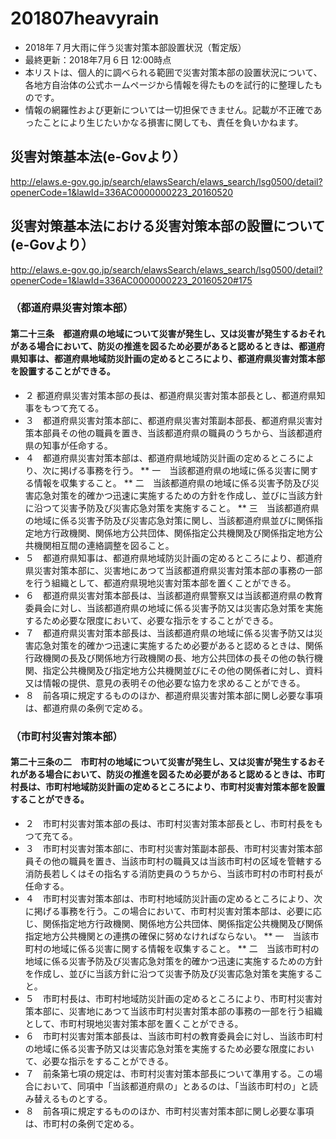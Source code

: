 # 201807heavyrain
* 2018年７月大雨に伴う災害対策本部設置状況（暫定版）
* 最終更新：2018年7月６日 12:00時点
* 本リストは、個人的に調べられる範囲で災害対策本部の設置状況について、各地方自治体の公式ホームページから情報を得たものを試行的に整理したものです。
* 情報の網羅性および更新については一切担保できません。記載が不正確であったことにより生じたいかなる損害に関しても、責任を負いかねます。

## 災害対策基本法(e-Govより）
http://elaws.e-gov.go.jp/search/elawsSearch/elaws_search/lsg0500/detail?openerCode=1&lawId=336AC0000000223_20160520

## 災害対策基本法における災害対策本部の設置について(e-Govより）
http://elaws.e-gov.go.jp/search/elawsSearch/elaws_search/lsg0500/detail?openerCode=1&lawId=336AC0000000223_20160520#175

### （都道府県災害対策本部）
#### 第二十三条　都道府県の地域について災害が発生し、又は災害が発生するおそれがある場合において、防災の推進を図るため必要があると認めるときは、都道府県知事は、都道府県地域防災計画の定めるところにより、都道府県災害対策本部を設置することができる。

* ２ 都道府県災害対策本部の長は、都道府県災害対策本部長とし、都道府県知事をもつて充てる。
* ３　都道府県災害対策本部に、都道府県災害対策副本部長、都道府県災害対策本部員その他の職員を置き、当該都道府県の職員のうちから、当該都道府県の知事が任命する。
* ４　都道府県災害対策本部は、都道府県地域防災計画の定めるところにより、次に掲げる事務を行う。
 ** 一　当該都道府県の地域に係る災害に関する情報を収集すること。
 ** 二　当該都道府県の地域に係る災害予防及び災害応急対策を的確かつ迅速に実施するための方針を作成し、並びに当該方針に沿つて災害予防及び災害応急対策を実施すること。
 ** 三　当該都道府県の地域に係る災害予防及び災害応急対策に関し、当該都道府県並びに関係指定地方行政機関、関係地方公共団体、関係指定公共機関及び関係指定地方公共機関相互間の連絡調整を図ること。
* ５　都道府県知事は、都道府県地域防災計画の定めるところにより、都道府県災害対策本部に、災害地にあつて当該都道府県災害対策本部の事務の一部を行う組織として、都道府県現地災害対策本部を置くことができる。
* ６　都道府県災害対策本部長は、当該都道府県警察又は当該都道府県の教育委員会に対し、当該都道府県の地域に係る災害予防又は災害応急対策を実施するため必要な限度において、必要な指示をすることができる。
* ７　都道府県災害対策本部長は、当該都道府県の地域に係る災害予防又は災害応急対策を的確かつ迅速に実施するため必要があると認めるときは、関係行政機関の長及び関係地方行政機関の長、地方公共団体の長その他の執行機関、指定公共機関及び指定地方公共機関並びにその他の関係者に対し、資料又は情報の提供、意見の表明その他必要な協力を求めることができる。
* ８　前各項に規定するもののほか、都道府県災害対策本部に関し必要な事項は、都道府県の条例で定める。

### （市町村災害対策本部）
#### 第二十三条の二　市町村の地域について災害が発生し、又は災害が発生するおそれがある場合において、防災の推進を図るため必要があると認めるときは、市町村長は、市町村地域防災計画の定めるところにより、市町村災害対策本部を設置することができる。
* ２　市町村災害対策本部の長は、市町村災害対策本部長とし、市町村長をもつて充てる。
* ３　市町村災害対策本部に、市町村災害対策副本部長、市町村災害対策本部員その他の職員を置き、当該市町村の職員又は当該市町村の区域を管轄する消防長若しくはその指名する消防吏員のうちから、当該市町村の市町村長が任命する。
* ４　市町村災害対策本部は、市町村地域防災計画の定めるところにより、次に掲げる事務を行う。この場合において、市町村災害対策本部は、必要に応じ、関係指定地方行政機関、関係地方公共団体、関係指定公共機関及び関係指定地方公共機関との連携の確保に努めなければならない。
 ** 一　当該市町村の地域に係る災害に関する情報を収集すること。
 ** 二　当該市町村の地域に係る災害予防及び災害応急対策を的確かつ迅速に実施するための方針を作成し、並びに当該方針に沿つて災害予防及び災害応急対策を実施すること。
* ５　市町村長は、市町村地域防災計画の定めるところにより、市町村災害対策本部に、災害地にあつて当該市町村災害対策本部の事務の一部を行う組織として、市町村現地災害対策本部を置くことができる。
* ６　市町村災害対策本部長は、当該市町村の教育委員会に対し、当該市町村の地域に係る災害予防又は災害応急対策を実施するため必要な限度において、必要な指示をすることができる。
* ７　前条第七項の規定は、市町村災害対策本部長について準用する。この場合において、同項中「当該都道府県の」とあるのは、「当該市町村の」と読み替えるものとする。
* ８　前各項に規定するもののほか、市町村災害対策本部に関し必要な事項は、市町村の条例で定める。
